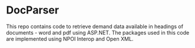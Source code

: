 # DocParser
This repo contains code to retrieve demand data available in headings of documents - word and pdf using ASP.NET. The packages used in this code are implemented using NPOI
Interop and Open XML.
